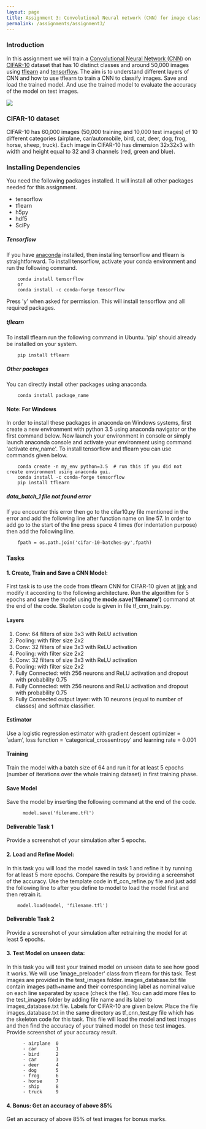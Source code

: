 ```yaml
---
layout: page
title: Assignment 3: Convolutional Neural network (CNN) for image classification
permalink: /assignments/assignment3/
---
```


### Introduction
In this assignment we will train a [Convolutional Neural Network (CNN)](http://cs231n.github.io/convolutional-networks/) on [CIFAR-10](https://www.cs.toronto.edu/~kriz/cifar.html) dataset that has 10 distinct classes and around 50,000 images using [tflearn](http://tflearn.org/) and [tensorflow](https://www.tensorflow.org/). The aim is to understand different layers of CNN and how to use tflearn to train a CNN to classify images. Save and load the trained model. And use the trained model to evaluate the accuracy of the model on test images.

<div class='fig figcenter'>
  <img src='images/cnn.jpg'>
</div>

### CIFAR-10 dataset
CIFAR-10 has 60,000 images (50,000 training and 10,000 test images) of 10 different categories (airplane, car/automobile, bird, cat, deer, dog, frog, horse, sheep, truck). Each image in CIFAR-10 has dimension 32x32x3 with width and height equal to 32 and 3 channels (red, green and blue).

### Installing Dependencies
You need the following packages installed. It will install all other packages needed for this assignment.

- tensorflow
- tflearn
- h5py
- hdf5
- SciPy

##### Tensorflow
If you have [anaconda](https://www.continuum.io/) installed, then installing tensorflow and tflearn is straightforward. To install tensorflow, activate your conda environment and run the following command.

        conda install tensorflow
        or
        conda install -c conda-forge tensorflow

Press 'y' when asked for permission. This will install tensorflow and all required packages.

##### tflearn
To install tflearn run the following command in Ubuntu. 'pip' should already be installed on your system.

        pip install tflearn

##### Other packages
You can directly install other packages using anaconda.

        conda install package_name

#### Note: For Windows
In order to install these packages in anaconda on Windows systems, first create a new environment with python 3.5 using anaconda navigator or the first command below. Now launch your environment in console or simply launch anaconda console and activate your environment using command 'activate env_name'. To install tensorflow and tflearn you can use commands given below.

        conda create -n my_env python=3.5  # run this if you did not create environment using anaconda gui.
        conda install -c conda-forge tensorflow
        pip install tflearn

##### data_batch_1 file not found error
If you encounter this error then go to the cifar10.py file mentioned in the error and add the following line after function name on line 57. In order to add go to the start of the line press space 4 times (for indentation purpose) then add the following line.

        fpath = os.path.join('cifar-10-batches-py',fpath)

### Tasks
#### 1. Create, Train and Save a CNN Model:
First task is to use the code from tflearn CNN for CIFAR-10 given at [link](https://github.com/tflearn/tflearn/blob/master/examples/images/convnet_cifar10.py) and modify it according to the following architecture. Run the algorithm for 5 epochs and save the model using the **mode.save('filename')** command at the end of the code. Skeleton code is given in file tf_cnn_train.py.

#### Layers
  1. Conv: 64 filters of size 3x3 with ReLU activation
  2. Pooling: with filter size 2x2
  3. Conv: 32 filters of size 3x3 with ReLU activation
  4. Pooling: with filter size 2x2
  5. Conv: 32 filters of size 3x3 with ReLU activation
  6. Pooling: with filter size 2x2
  7. Fully Connected: with 256 neurons and ReLU activation and dropout with probability 0.75
  8. Fully Connected: with 256 neurons and ReLU activation and dropout with probability 0.75
  9. Fully Connected output layer: with 10 neurons (equal to number of classes) and softmax classifier.

#### Estimator
Use a logistic regression estimator with gradient descent optimizer = ‘adam’,  loss function =  ‘categorical_crossentropy’ and learning rate = 0.001

#### Training
Train the model with a batch size of 64 and run it for at least 5 epochs (number of iterations over the whole training dataset) in first training phase.

#### Save Model
Save the model by inserting the following command at the end of the code.

          model.save('filename.tfl')

#### Deliverable Task 1
Provide a screenshot of your simulation after 5 epochs.

#### 2. Load and Refine Model:
In this task you will load the model saved in task 1 and refine it by running for at least 5 more epochs. Compare the results by providing a screenshot of the accuracy. Use the template code in tf_ccn_refine.py file and just add the following line to after you define to model to load the model first and then retrain it.

        model.load(model, 'filename.tfl')

#### Deliverable Task 2
Provide a screenshot of your simulation after retraining the model for at least 5 epochs.


#### 3. Test Model on unseen data:
In this task you will test your trained model on unseen data to see how good it works. We will use 'image_preloader' class from tflearn for this task. Test images are provided in the test_images folder. images_database.txt file contain images path+name and their corresponding label as nominal value on each line separated by space (check the file). You can add more files to the test_images folder by adding file name and its label to images_database.txt file. Labels for CIFAR-10 are given below. Place the file images_database.txt in the same directory as tf_cnn_test.py file which has the skeleton code for this task.  This file will load the model and test images and then find the accuracy of your trained model on these test images. Provide screenshot of your accuracy result.

          - airplane  0
          - car       1
          - bird      2
          - car       3
          - deer      4
          - dog       5
          - frog      6
          - horse     7
          - ship      8
          - truck     9

#### 4. Bonus: Get an accuracy of above 85%
Get an accuracy of above 85% of test images for bonus marks.
